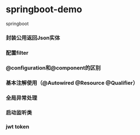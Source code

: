 # springboot-demo
springboot
### 封装公用返回Json实体
### 配置filter
### @configuration和@component的区别
### 基本注解使用（@Autowired @Resource @Qualifier）
### 全局异常处理
### 启动监听类
### jwt token
